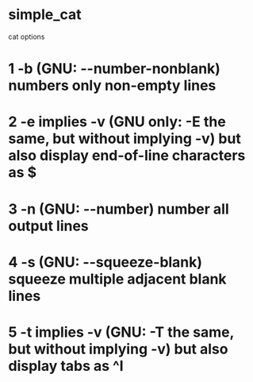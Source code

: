 # simple_cat

cat options

# 1	-b (GNU: --number-nonblank)	numbers only non-empty lines
# 2	-e implies -v (GNU only: -E the same, but without implying -v)	but also display end-of-line characters as $
# 3	-n (GNU: --number)	number all output lines
# 4	-s (GNU: --squeeze-blank)	squeeze multiple adjacent blank lines
# 5	-t implies -v (GNU: -T the same, but without implying -v)	but also display tabs as ^I
